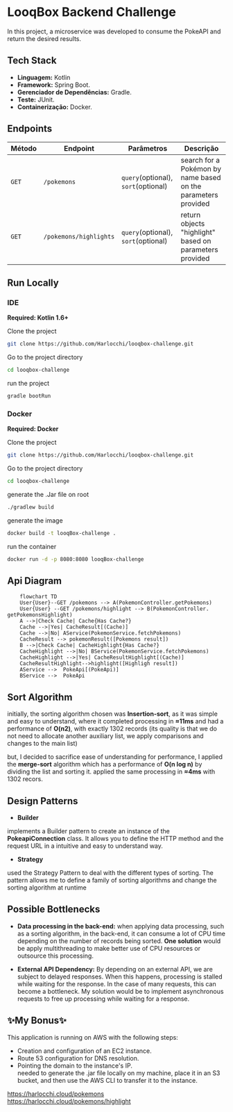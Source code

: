 
# LooqBox Backend Challenge

In this project, a microservice was developed to consume the PokeAPI and return the desired results.


## Tech Stack

- **Linguagem:** Kotlin
- **Framework:** Spring Boot.
- **Gerenciador de Dependências:** Gradle.
- **Teste:** JUnit.
- **Containerização:** Docker.

## Endpoints

| Método | Endpoint               | Parâmetros       | Descrição                                                         |
|--------|-------------------------|------------------|-------------------------------------------------------------------|
| `GET`  | `/pokemons`             | `query`(optional), `sort`(optional)| search for a Pokémon by name based on the parameters provided                        |
| `GET`  | `/pokemons/highlights`         | `query`(optional), `sort`(optional) | return objects "highlight"  based on parameters provided          |


## Run Locally
### **IDE** 

**Required: Kotlin 1.6+**

Clone the project
```bash
git clone https://github.com/Harlocchi/looqbox-challenge.git
```

Go to the project directory
```bash
cd looqbox-challenge
```

run the project
```bash
gradle bootRun

```

### **Docker**

**Required: Docker**

Clone the project
```bash
git clone https://github.com/Harlocchi/looqbox-challenge.git
```
Go to the project directory
```bash
cd looqbox-challenge
```
generate the .Jar file on root
```bash
./gradlew build
```
generate the image
```bash
docker build -t looqBox-challenge .
```

run the container
```bash
docker run -d -p 8080:8080 looqBox-challenge
```


## Api Diagram
```mermaid
    flowchart TD
    User{User}--GET /pokemons --> A(PokemonController.getPokemons)
    User{User} --GET /pokemons/highlight --> B(PokemonController.   getPokemonsHighlight)
    A -->|Check Cache| Cache{Has Cache?}
    Cache -->|Yes| CacheResult[(Cache)]
    Cache -->|No| AService(PokemonService.fetchPokemons)
    CacheResult --> pokemonResult([Pokemons result])
    B -->|Check Cache| CacheHighlight{Has Cache?}
    CacheHighlight -->|No| BService(PokemonService.fetchPokemons)
    CacheHighlight -->|Yes| CacheResultHighlight[(Cache)]
    CacheResultHighlight-->highlight([Highligh result])
    AService -->  PokeApi[(PokeApi)]
    BService -->  PokeApi
```
## Sort Algorithm

initially, the sorting algorithm chosen was **Insertion-sort**, as it was simple and easy to understand, where it completed processing in **≈11ms** and had a performance of **O(n2)**, with exactly 1302 records (its quality is that we do not need to allocate another auxiliary list, we apply comparisons and changes to the main list)

but, I decided to sacrifice ease of understanding for performance, I applied the **merge-sort** algorithm which has a performance of **O(n log n)** by dividing the list and sorting it. applied the same processing in **≈4ms** with 1302 recors.

## Design Patterns

- **Builder**

implements a Builder pattern to create an instance of the **PokeapiConnection** class. It allows you to define the HTTP method and the request URL in a intuitive and easy to understand way. 

- **Strategy**

used the Strategy Pattern to deal with the different types of sorting. The pattern allows me to define a family of sorting algorithms and change the sorting algorithm at runtime
## Possible Bottlenecks

- **Data processing in the back-end:**
when applying data processing, such as a sorting algorithm, in the back-end, it can consume a lot of CPU time depending on the number of records being sorted. **One solution** would be apply multithreading to make better use of CPU resources or outsource this processing.

- **External API Dependency:**
By depending on an external API, we are subject to delayed responses. When this happens, processing is stalled while waiting for the response. In the case of many requests, this can become a bottleneck. My solution would be to implement asynchronous requests to free up processing while waiting for a response.
## ✨My Bonus✨

This application is running on AWS with the following steps:

- Creation and configuration of an EC2 instance.  
- Route 53 configuration for DNS resolution.
- Pointing the domain to the instance's IP.  
needed to generate the .jar file locally on my machine, place it in an S3 bucket, and then use the AWS CLI to transfer it to the instance.

https://harlocchi.cloud/pokemons  
https://harlocchi.cloud/pokemons/highlight
